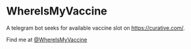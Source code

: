# WhereIsMyVaccine
A telegram bot seeks for available vaccine slot on https://curative.com/. 

Find me at [@WhereIsMyVaccine](https://t.me/vaccine_seeker_bot)
